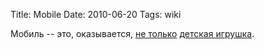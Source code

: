 Title: Mobile
Date: 2010-06-20
Tags: wiki

<div class="text"><p>Мобиль -- это, оказывается, <a href="http://en.wikipedia.org/wiki/Mobile_(sculpture)">не только</a> <a href="http://www.google.ru/search?hl=en&amp;source=hp&amp;q=мобиль">детская игрушка</a>.</p></div>
